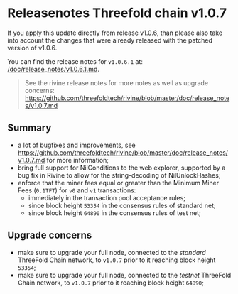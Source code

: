 # Releasenotes Threefold chain v1.0.7

If you apply this update directly from release v1.0.6,
than please also take into account the changes that were already released with the patched version of v1.0.6.

You can find the release notes for `v1.0.6.1` at: [/doc/release_notes/v1.0.6.1.md](/doc/release_notes/v1.0.6.1.md).

> See the rivine release notes for more notes as well as upgrade concerns:
> <https://github.com/threefoldtech/rivine/blob/master/doc/release_notes/v1.0.7.md>

## Summary

- a lot of bugfixes and improvements, see <https://github.com/threefoldtech/rivine/blob/master/doc/release_notes/v1.0.7.md> for more information;
- bring full support for NilConditions to the web explorer, supported by a bug fix in Rivine to allow for the string-decoding of NilUnlockHashes;
- enforce that the miner fees equal or greater than the Minimum Miner Fees (`0.1TFT`) for `v0` and `v1` transactions:
  - immediately in the transaction pool acceptance rules;
  - since block height `53354` in the consensus rules of standard net;
  - since block height `64890` in the consensus rules of test net;

## Upgrade concerns

- make sure to upgrade your full node, connected to the _standard_ ThreeFold Chain network, to `v1.0.7` prior to it reaching block height `53354`;
- make sure to upgrade your full node, connected to the _testnet_ ThreeFold Chain network, to `v1.0.7` prior to it reaching block height `64890`;
